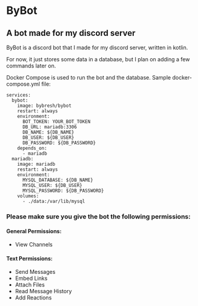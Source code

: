 # ByBot
## A bot made for my discord server

ByBot is a discord bot that I made for my discord server, written in kotlin.

For now, it just stores some data in a database, but I plan on adding a few commands later on.

Docker Compose is used to run the bot and the database.
Sample docker-compose.yml file:

```
services:
  bybot:
    image: bybresh/bybot
    restart: always
    environment:
      BOT_TOKEN: YOUR_BOT_TOKEN
      DB_URL: mariadb:3306
      DB_NAME: ${DB_NAME}
      DB_USER: ${DB_USER}
      DB_PASSWORD: ${DB_PASSWORD}
    depends_on:
      - mariadb
  mariadb:
    image: mariadb
    restart: always
    environment:
      MYSQL_DATABASE: ${DB_NAME}
      MYSQL_USER: ${DB_USER}
      MYSQL_PASSWORD: ${DB_PASSWORD}
    volumes:
      - ./data:/var/lib/mysql
```

### Please make sure you give the bot the following permissions:
#### General Permissions:
- View Channels
#### Text Permissions:
- Send Messages
- Embed Links
- Attach Files
- Read Message History
- Add Reactions
